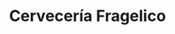 ---
title: "Cervecería Fragelico"
url: /ciudad-guayana-san-felix/cerveceria-fragelico/
shop: Spirituosen
---